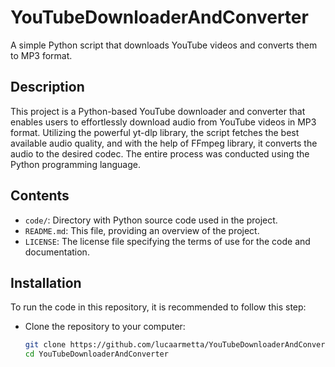 # YouTubeDownloaderAndConverter

A simple Python script that downloads YouTube videos and converts them to MP3 format.

## Description

This project is a Python-based YouTube downloader and converter that enables users to effortlessly download audio from YouTube videos in MP3 format.
Utilizing the powerful yt-dlp library, the script fetches the best available audio quality, and with the help of FFmpeg library, it converts the audio to the desired codec.
The entire process was conducted using the Python programming language.

## Contents

- `code/`: Directory with Python source code used in the project.
- `README.md`: This file, providing an overview of the project.
- `LICENSE`: The license file specifying the terms of use for the code and documentation.

## Installation

To run the code in this repository, it is recommended to follow this step:

- Clone the repository to your computer:

   ```bash
   git clone https://github.com/lucaarmetta/YouTubeDownloaderAndConverter
   cd YouTubeDownloaderAndConverter